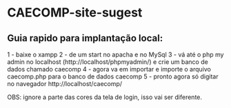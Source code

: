 # CAECOMP-site-sugest

## Guia rapido para implantação local:

1 - baixe o xampp
2 - de um start no apacha e no MySql
3 - vá até o php my admin no localhost (http://localhost/phpmyadmin/) e crie um banco de dados chamado caecomp
4 - agora va em importar e importe o arquivo caecomp.php para o banco de dados caecomp
5 - pronto agora só digitar no navegador http://localhost/caecomp/


OBS: ignore a parte das cores da tela de login, isso vai ser diferente.
